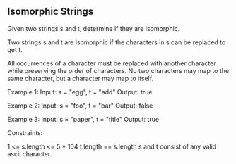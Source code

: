## Isomorphic Strings

Given two strings s and t, determine if they are isomorphic.

Two strings s and t are isomorphic if the characters in s can be replaced to get t.

All occurrences of a character must be replaced with another character while preserving the order of characters.
No two characters may map to the same character, but a character may map to itself.

 
Example 1:
Input: s = "egg", t = "add"
Output: true

Example 2:
Input: s = "foo", t = "bar"
Output: false

Example 3:
Input: s = "paper", t = "title"
Output: true
 

Constraints:

1 <= s.length <= 5 * 104
t.length == s.length
s and t consist of any valid ascii character.
